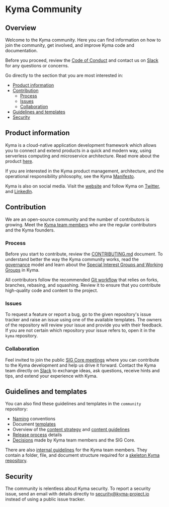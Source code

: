 # Kyma Community

## Overview

Welcome to the Kyma community. Here you can find information on how to join the community, get involved, and improve Kyma code and documentation.

Before you proceed, review the [Code of Conduct](CODE_OF_CONDUCT.md) and contact us on [Slack](https://kyma-community.slack.com/messages/CBLBESMST/) for any questions or concerns.

Go directly to the section that you are most interested in:
- [Product information](#product-information)
- [Contribution](#contribution)
  - [Process](#process)
  - [Issues](#issues)
  - [Collaboration](#collaboration)
- [Guidelines and templates](#guidelines-and-templates)
- [Security](#security)

## Product information

Kyma is a cloud-native application development framework which allows you to connect and extend products in a quick and modern way, using serverless computing and microservice architecture. Read more about the product [here](https://github.com/kyma-project/kyma/blob/master/README.md).

If you are interested in the Kyma product management, architecture, and the operational responsibility philosophy, see the Kyma [Manifesto](https://kyma-project.github.io/community/).

Kyma is also on social media. Visit the [website](https://kyma-project.io/) and follow Kyma on [Twitter](https://twitter.com/kymaproject), and [LinkedIn](https://www.linkedin.com/company/kyma-project/).

## Contribution

We are an open-source community and the number of contributors is growing. Meet the [Kyma team members](https://github.com/orgs/kyma-project/people) who are the regular contributors and the Kyma founders.

### Process

Before you start to contribute, review the [CONTRIBUTING.md](CONTRIBUTING.md) document. To understand better the way the Kyma community works, read the [governance](governance.md) model and learn about the [Special Interest Groups and Working Groups](sig-and-wg/README.md) in Kyma.

All contributors follow the recommended [Git workflow](git-workflow.md) that relies on forks, branches, rebasing, and squashing. Review it to ensure that you contribute high-quality code and content to the project.

### Issues

To request a feature or report a bug, go to the given repository's issue tracker and raise an issue using one of the available templates.
The owners of the repository will review your issue and provide you with their feedback. If you are not certain which repository your issue refers to, open it in the `kyma` repository.

### Collaboration

Feel invited to join the public [SIG Core meetings](https://kyma-community.slack.com/messages/CBP7LKRPS/) where you can contribute to the Kyma development and help us drive it forward. Contact the Kyma team directly on [Slack](https://join.slack.com/t/kyma-community/shared_invite/enQtNDAwNzE4Mjk2NDE3LTJhOTlmZjM5YzkwNmEzNmY3ZjE2MTU2OTMxOGE4ZDM0MmU4ZWRkZGJiODgzNmRmMTYxMDYwNjZiMDAwMTA2OWM) to exchange ideas, ask questions, receive hints and tips, and extend your experience with Kyma.

## Guidelines and templates

You can also find these guidelines and templates in the `community` repository:

- [Naming](/guidelines/naming.md) conventions
- Document [templates](/guidelines/templates)
- Overview of the [content strategy](guidelines/content-guidelines/content-strategy.md) and [content guidelines](/guidelines/content-guidelines)
- [Release process](/guidelines/releases) details
- [Decisions](/sig-and-wg/sig-core/decisions) made by Kyma team members and the SIG Core.

There are also [internal guidelines](/guidelines/internal-guidelines) for the Kyma team members. They contain a folder, file, and document structure required for a [skeleton Kyma repository](/guidelines/internal-guidelines/repository-template).

## Security

The community is relentless about Kyma security. To report a security issue, send an email with details directly to [security@kyma-project.io](mailto:security@kyma-project.io) instead of using a public issue tracker.
